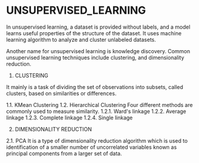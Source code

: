 # UNSUPERVISED_LEARNING
In unsupervised learning, a dataset is provided without labels, and a model learns useful properties of the structure of the dataset. It uses machine learning algorithm to analyze and cluster unlabeled datasets.  

Another name for unsupervised learning is knowledge discovery. Common unsupervised learning techniques include clustering, and dimensionality reduction.

1. CLUSTERING

It mainly is a task of dividing the set of observations into subsets, called clusters, based on similarities or differences.

  1.1. KMean Clustering
  1.2. Hierarchical Clustering
      Four different methods are commonly used to measure similarity.
        1.2.1. Ward's linkage
        1.2.2. Average linkage
        1.2.3. Complete linkage
        1.2.4. Single linkage

2. DIMENSIONALITY REDUCTION

  2.1. PCA 
  It is a type of dimensionality reduction algorithm which is used to identification of a smaller number of uncorrelated variables known as principal components from a larger set of data.
